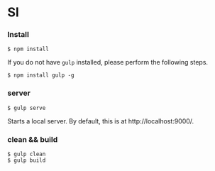 # Sl

### Install

```
$ npm install
```

If you do not have `gulp` installed, please perform the following steps.

```
$ npm install gulp -g
```

### server

```
$ gulp serve
```

Starts a local server. By default, this is at http://localhost:9000/. 

### clean && build

```
$ gulp clean
$ gulp build
```

